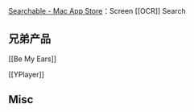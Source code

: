 

[Searchable - Mac App Store](https://apps.apple.com/cn/app/searchable-screen-ocr-search/id1641258618?mt=12)：Screen [[OCR]] Search


## 兄弟产品

[[Be My Ears]]

[[YPlayer]]


## Misc



